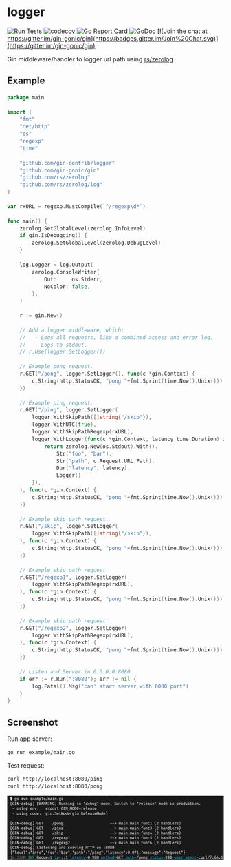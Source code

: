 # logger

[![Run Tests](https://github.com/gin-contrib/logger/actions/workflows/go.yml/badge.svg?branch=master)](https://github.com/gin-contrib/logger/actions/workflows/go.yml)
[![codecov](https://codecov.io/gh/gin-contrib/logger/branch/master/graph/badge.svg)](https://codecov.io/gh/gin-contrib/logger)
[![Go Report Card](https://goreportcard.com/badge/github.com/gin-contrib/logger)](https://goreportcard.com/report/github.com/gin-contrib/logger)
[![GoDoc](https://godoc.org/github.com/gin-contrib/logger?status.svg)](https://godoc.org/github.com/gin-contrib/logger)
[![Join the chat at https://gitter.im/gin-gonic/gin](https://badges.gitter.im/Join%20Chat.svg)](https://gitter.im/gin-gonic/gin)

Gin middleware/handler to logger url path using [rs/zerolog](https://github.com/rs/zerolog).

## Example

```go
package main

import (
	"fmt"
	"net/http"
	"os"
	"regexp"
	"time"

	"github.com/gin-contrib/logger"
	"github.com/gin-gonic/gin"
	"github.com/rs/zerolog"
	"github.com/rs/zerolog/log"
)

var rxURL = regexp.MustCompile(`^/regexp\d*`)

func main() {
	zerolog.SetGlobalLevel(zerolog.InfoLevel)
	if gin.IsDebugging() {
		zerolog.SetGlobalLevel(zerolog.DebugLevel)
	}

	log.Logger = log.Output(
		zerolog.ConsoleWriter{
			Out:     os.Stderr,
			NoColor: false,
		},
	)

	r := gin.New()

	// Add a logger middleware, which:
	//   - Logs all requests, like a combined access and error log.
	//   - Logs to stdout.
	// r.Use(logger.SetLogger())

	// Example pong request.
	r.GET("/pong", logger.SetLogger(), func(c *gin.Context) {
		c.String(http.StatusOK, "pong "+fmt.Sprint(time.Now().Unix()))
	})

	// Example ping request.
	r.GET("/ping", logger.SetLogger(
		logger.WithSkipPath([]string{"/skip"}),
		logger.WithUTC(true),
		logger.WithSkipPathRegexp(rxURL),
		logger.WithLogger(func(c *gin.Context, latency time.Duration) zerolog.Logger {
			return zerolog.New(os.Stdout).With().
				Str("foo", "bar").
				Str("path", c.Request.URL.Path).
				Dur("latency", latency).
				Logger()
		}),
	), func(c *gin.Context) {
		c.String(http.StatusOK, "pong "+fmt.Sprint(time.Now().Unix()))
	})

	// Example skip path request.
	r.GET("/skip", logger.SetLogger(
		logger.WithSkipPath([]string{"/skip"}),
	), func(c *gin.Context) {
		c.String(http.StatusOK, "pong "+fmt.Sprint(time.Now().Unix()))
	})

	// Example skip path request.
	r.GET("/regexp1", logger.SetLogger(
		logger.WithSkipPathRegexp(rxURL),
	), func(c *gin.Context) {
		c.String(http.StatusOK, "pong "+fmt.Sprint(time.Now().Unix()))
	})

	// Example skip path request.
	r.GET("/regexp2", logger.SetLogger(
		logger.WithSkipPathRegexp(rxURL),
	), func(c *gin.Context) {
		c.String(http.StatusOK, "pong "+fmt.Sprint(time.Now().Unix()))
	})

	// Listen and Server in 0.0.0.0:8080
	if err := r.Run(":8080"); err != nil {
		log.Fatal().Msg("can' start server with 8080 port")
	}
}
```

## Screenshot

Run app server:

```sh
go run example/main.go
```

Test request:

```sh
curl http://localhost:8080/ping
curl http://localhost:8080/pong
```

![screenshot](./images/screen.png)
